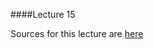 ####Lecture 15

Sources for this lecture are [here](https://github.com/Kottans/csharp-slides/tree/master/slides/15%20Log4Net)